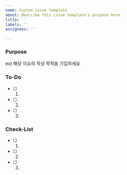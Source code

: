 ```yaml
---
name: Custom issue template
about: Describe this issue template's purpose here.
title: ''
labels: ''
assignees: ''

---
```


### Purpose
ex) 해당 이슈의 작성 목적을 기입하세요

### To-Do
- [ ]  1.
- [ ]  2.
- [ ]  3.

### Check-List
- [ ]  1.
- [ ]  2.
- [ ]  3.
